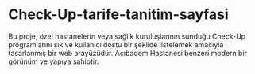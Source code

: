 # Check-Up-tarife-tanitim-sayfasi
Bu proje, özel hastanelerin veya sağlık kuruluşlarının sunduğu Check-Up programlarını şık ve kullanıcı dostu bir şekilde listelemek amacıyla tasarlanmış bir web arayüzüdür. Acıbadem Hastanesi benzeri modern bir görünüm ve yapıya sahiptir.
